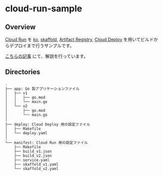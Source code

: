 # cloud-run-sample

## Overview

[Cloud Run](https://cloud.google.com/run) を [ko](https://www.cncf.io/projects/ko/), [skaffold](https://skaffold.dev/docs/), [Artifact Registry](https://cloud.google.com/artifact-registry/docs/overview), [Cloud Deploy](https://cloud.google.com/deploy/docs/overview) を用いてビルドからデプロイまで行うサンプルです。  

[こちらの記事](https://future-architect.github.io/articles/20230626a/) にて、解説を行っています。

## Directories

```
.
├── app: Go 製アプリケーションファイル
│   ├── v1
│   │   ├── go.mod
│   │   └── main.go
│   └── v2
│       ├── go.mod
│       └── main.go
│
├── deploy: Cloud Deploy 用の設定ファイル
│   ├── Makefile
│   └── deploy.yaml
│
└── manifest: Cloud Run 用の設定ファイル
    ├── Makefile
    ├── build_v1.json
    ├── build_v2.json
    ├── service.yaml
    ├── skaffold_v1.yaml
    └── skaffold_v2.yaml
```
